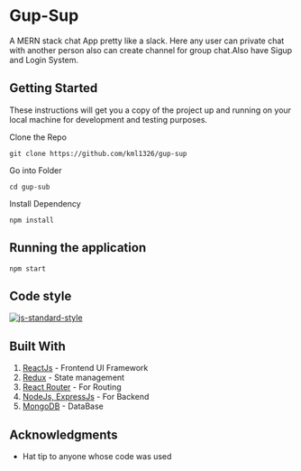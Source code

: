 # Gup-Sup
A MERN stack chat App pretty like a slack. Here any user can private chat with another person also can create channel for group chat.Also have Sigup and Login System.


## Getting Started
These instructions will get you a copy of the project up and running on your local machine for development and testing purposes.

Clone the Repo
```
git clone https://github.com/kml1326/gup-sup
```
Go into Folder
```
cd gup-sub
```
Install Dependency
```
npm install
```

## Running the application
```
npm start
```

## Code style
[![js-standard-style](https://img.shields.io/badge/code%20style-standard-brightgreen.svg?style=flat)](https://github.com/feross/standard)

## Built With
1.  [ReactJs](https://reactjs.org/) - Frontend UI Framework
2.  [Redux](https://redux.js.org/) - State management
3.  [React Router](https://reacttraining.com/react-router/) - For Routing
4.  [NodeJs, ExpressJs](https://nodejs.org/en/) - For Backend
5.   [MongoDB](https://www.mongodb.com/) - DataBase

## 


## Acknowledgments

* Hat tip to anyone whose code was used
